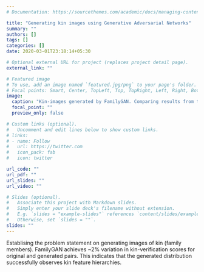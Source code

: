 ```yaml
---
# Documentation: https://sourcethemes.com/academic/docs/managing-content/

title: "Generating kin images using Generative Adversarial Networks"
summary: ""
authors: []
tags: []
categories: []
date: 2020-03-01T23:18:14+05:30

# Optional external URL for project (replaces project detail page).
external_link: ""

# Featured image
# To use, add an image named `featured.jpg/png` to your page's folder.
# Focal points: Smart, Center, TopLeft, Top, TopRight, Left, Right, BottomLeft, Bottom, BottomRight.
image:
  caption: "Kin-images generated by FamilyGAN. Comparing results from two different versions of our model."
  focal_point: ""
  preview_only: false

# Custom links (optional).
#   Uncomment and edit lines below to show custom links.
# links:
# - name: Follow
#   url: https://twitter.com
#   icon_pack: fab
#   icon: twitter

url_code: ""
url_pdf: ""
url_slides: ""
url_video: ""

# Slides (optional).
#   Associate this project with Markdown slides.
#   Simply enter your slide deck's filename without extension.
#   E.g. `slides = "example-slides"` references `content/slides/example-slides.md`.
#   Otherwise, set `slides = ""`.
slides: ""
---
```

Establising the problem statement on generating images of kin (family members). FamilyGAN achieves ~2% variation in kin-verification scores for original and generated pairs. This indicates that the generated distribution successfully observes kin feature hierarchies.